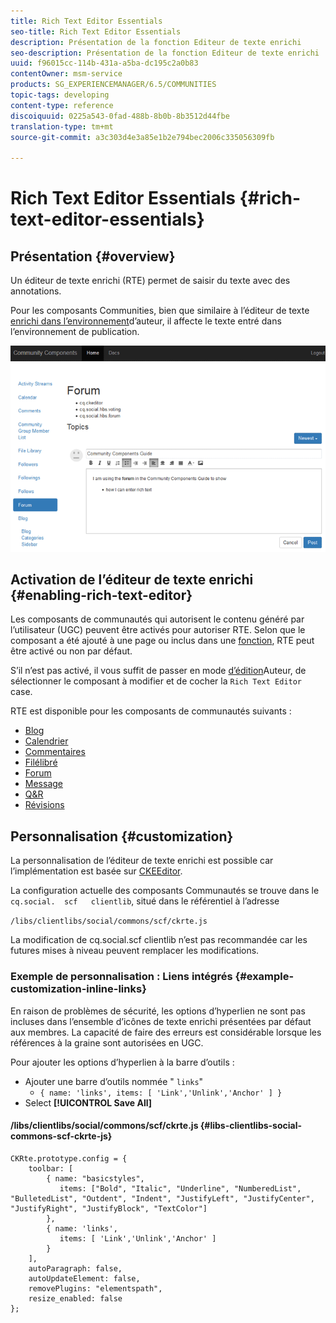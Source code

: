 ```yaml
---
title: Rich Text Editor Essentials
seo-title: Rich Text Editor Essentials
description: Présentation de la fonction Editeur de texte enrichi
seo-description: Présentation de la fonction Editeur de texte enrichi
uuid: f96015cc-114b-431a-a5ba-dc195c2a0b83
contentOwner: msm-service
products: SG_EXPERIENCEMANAGER/6.5/COMMUNITIES
topic-tags: developing
content-type: reference
discoiquuid: 0225a543-0fad-488b-8b0b-8b3512d44fbe
translation-type: tm+mt
source-git-commit: a3c303d4e3a85e1b2e794bec2006c335056309fb

---
```



# Rich Text Editor Essentials {#rich-text-editor-essentials}

## Présentation {#overview}

Un éditeur de texte enrichi (RTE) permet de saisir du texte avec des annotations.

Pour les composants Communities, bien que similaire à l’éditeur de texte [enrichi dans l’environnement](../../help/sites-authoring/rich-text-editor.md)d’auteur, il affecte le texte entré dans l’environnement de publication.

![chlimage_1-410](assets/chlimage_1-410.png)

## Activation de l’éditeur de texte enrichi {#enabling-rich-text-editor}

Les composants de communautés qui autorisent le contenu généré par l’utilisateur (UGC) peuvent être activés pour autoriser RTE. Selon que le composant a été ajouté à une page ou inclus dans une [fonction](functions.md), RTE peut être activé ou non par défaut.

S’il n’est pas activé, il vous suffit de passer en mode [d’édition](sites-console.md#authoring-site-content)Auteur, de sélectionner le composant à modifier et de cocher la `Rich Text Editor` case.

RTE est disponible pour les composants de communautés suivants :

* [Blog](blog-feature.md)
* [Calendrier](calendar.md)
* [Commentaires](comments.md)
* [Filélibré](file-library.md)
* [Forum](forum.md)
* [Message](configure-messaging.md)
* [Q&amp;R](working-with-qna.md)
* [Révisions](reviews.md)

## Personnalisation {#customization}

La personnalisation de l’éditeur de texte enrichi est possible car l’implémentation est basée sur [CKEEditor](https://www.ckeditor.com/).

La configuration actuelle des composants Communautés se trouve dans le `cq.social.  scf   clientlib`, situé dans le référentiel à l’adresse

`/libs/clientlibs/social/commons/scf/ckrte.js`

La modification de cq.social.scf clientlib n’est pas recommandée car les futures mises à niveau peuvent remplacer les modifications.

### Exemple de personnalisation : Liens intégrés {#example-customization-inline-links}

En raison de problèmes de sécurité, les options d’hyperlien ne sont pas incluses dans l’ensemble d’icônes de texte enrichi présentées par défaut aux membres. La capacité de faire des erreurs est considérable lorsque les références à la graine sont autorisées en UGC.

Pour ajouter les options d’hyperlien à la barre d’outils :

* Ajouter une barre d’outils nommée &quot; `links`&quot;
   * `{ name: 'links', items: [ 'Link','Unlink','Anchor' ] }`
* Select **[!UICONTROL Save All]**

#### /libs/clientlibs/social/commons/scf/ckrte.js {#libs-clientlibs-social-commons-scf-ckrte-js}

```
CKRte.prototype.config = {
    toolbar: [
        { name: "basicstyles",
           items: ["Bold", "Italic", "Underline", "NumberedList", "BulletedList", "Outdent", "Indent", "JustifyLeft", "JustifyCenter", "JustifyRight", "JustifyBlock", "TextColor"]
        },
        { name: 'links',
           items: [ 'Link','Unlink','Anchor' ]
        }
    ],
    autoParagraph: false,
    autoUpdateElement: false,
    removePlugins: "elementspath",
    resize_enabled: false
};
```

